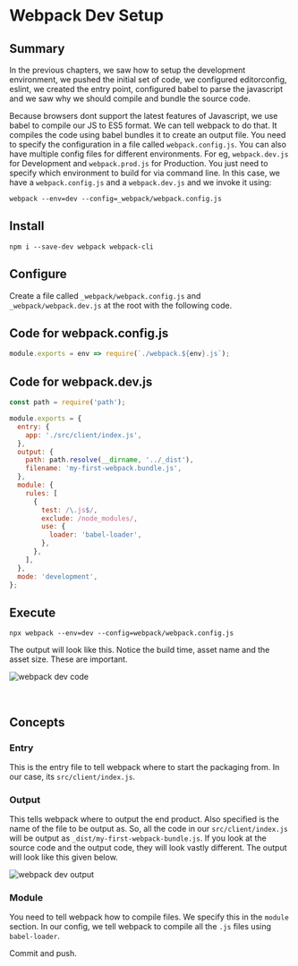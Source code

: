 # Webpack Dev Setup

## Summary

In the previous chapters, we saw how to setup the development environment, we pushed the initial set of code, we configured editorconfig, eslint, we created the entry point, configured babel to parse the javascript and we saw why we should compile and bundle the source code.

Because browsers dont support the latest features of Javascript, we use babel to compile our JS to ES5 format. We can tell webpack to do that. It compiles the code using babel bundles it to create an output file. You need to specify the configuration in a file called `webpack.config.js`. You can also have multiple config files for different environments. For eg, `webpack.dev.js` for Development and `webpack.prod.js` for Production. You just need to specify which environment to build for via command line. In this case, we have a `webpack.config.js` and a `webpack.dev.js` and we invoke it using:

```shell
webpack --env=dev --config=_webpack/webpack.config.js
```

## Install

```shell
npm i --save-dev webpack webpack-cli
```

## Configure

Create a file called `_webpack/webpack.config.js` and `_webpack/webpack.dev.js` at the root with the following code.

## Code for webpack.config.js

```js
module.exports = env => require(`./webpack.${env}.js`);
```

## Code for webpack.dev.js

```js
const path = require('path');

module.exports = {
  entry: {
    app: './src/client/index.js',
  },
  output: {
    path: path.resolve(__dirname, '../_dist'),
    filename: 'my-first-webpack.bundle.js',
  },
  module: {
    rules: [
      {
        test: /\.js$/,
        exclude: /node_modules/,
        use: {
          loader: 'babel-loader',
        },
      },
    ],
  },
  mode: 'development',
};
```

## Execute

```shell
npx webpack --env=dev --config=webpack/webpack.config.js
```

The output will look like this. Notice the build time, asset name and the asset size. These are important.

![webpack dev code](/posts/web/webpack-dev-code.png "webpack dev code")

&nbsp;

## Concepts

### Entry

This is the entry file to tell webpack where to start the packaging from. In our case, its `src/client/index.js`.

### Output

This tells webpack where to output the end product. Also specified is the name of the file to be output as. So, all the code in our `src/client/index.js` will be output as `_dist/my-first-webpack-bundle.js`. If you look at the source code and the output code, they will look vastly different. The output will look like this given below.

![webpack dev output](/posts/web/webpack-dev-output.png "webpack dev output")

### Module

You need to tell webpack how to compile files. We specify this in the `module` section. In our config, we tell webpack to compile all the `.js` files using `babel-loader`.

Commit and push.

